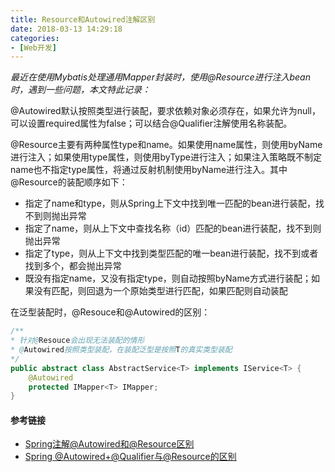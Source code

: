 ```yaml
---
title: Resource和Autowired注解区别
date: 2018-03-13 14:29:18
categories: 
- [Web开发]
---
```


*最近在使用Mybatis处理通用Mapper封装时，使用@Resource进行注入bean时，遇到一些问题，本文特此记录：*

@Autowired默认按照类型进行装配，要求依赖对象必须存在，如果允许为null，可以设置required属性为false；可以结合@Qualifier注解使用名称装配。

@Resource主要有两种属性type和name。如果使用name属性，则使用byName进行注入；如果使用type属性，则使用byType进行注入；如果注入策略既不制定name也不指定type属性，将通过反射机制使用byName进行注入。其中@Resource的装配顺序如下：

- 指定了name和type，则从Spring上下文中找到唯一匹配的bean进行装配，找不到则抛出异常
- 指定了name，则从上下文中查找名称（id）匹配的bean进行装配，找不到则抛出异常
- 指定了type，则从上下文中找到类型匹配的唯一bean进行装配，找不到或者找到多个，都会抛出异常
- 既没有指定name，又没有指定type，则自动按照byName方式进行装配；如果没有匹配，则回退为一个原始类型进行匹配，如果匹配则自动装配

在泛型装配时，@Resouce和@Autowired的区别：

```java
/**
* 针对@Resouce会出现无法装配的情形
* @Autowired按照类型装配，在装配泛型是按照T的真实类型装配
*/
public abstract class AbstractService<T> implements IService<T> {
    @Autowired
    protected IMapper<T> IMapper;
}
```

#### 参考链接

- [Spring注解@Autowired和@Resource区别](http://blog.51cto.com/12941821/2063203)
- [Spring @Autowired+@Qualifier与@Resource的区别](http://bluerhino.github.io/2016/06/02/Spring%20@Autowired+@Qualifier%E4%B8%8E@Resource%E7%9A%84%E5%8C%BA%E5%88%AB/)

